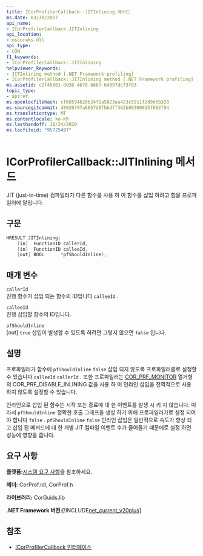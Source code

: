 ```yaml
---
title: ICorProfilerCallback::JITInlining 메서드
ms.date: 03/30/2017
api_name:
- ICorProfilerCallback.JITInlining
api_location:
- mscorwks.dll
api_type:
- COM
f1_keywords:
- ICorProfilerCallback::JITInlining
helpviewer_keywords:
- JITInlining method [.NET Framework profiling]
- ICorProfilerCallback::JITInlining method [.NET Framework profiling]
ms.assetid: c2f45801-dd38-4b78-b6b7-64397dc73f83
topic_type:
- apiref
ms.openlocfilehash: cf68594620b24f2a5823aa423c5911f2d9d6b328
ms.sourcegitcommit: d8020797a6657d0fbbdff362b80300815f682f94
ms.translationtype: MT
ms.contentlocale: ko-KR
ms.lasthandoff: 11/24/2020
ms.locfileid: "95725497"
---
```

# <a name="icorprofilercallbackjitinlining-method"></a>ICorProfilerCallback::JITInlining 메서드

JIT (just-in-time) 컴파일러가 다른 함수를 사용 하 여 함수를 삽입 하려고 함을 프로파일러에 알립니다.  
  
## <a name="syntax"></a>구문  
  
```cpp  
HRESULT JITInlining(  
    [in]  FunctionID callerId,  
    [in]  FunctionID calleeId,  
    [out] BOOL      *pfShouldInline);  
```  
  
## <a name="parameters"></a>매개 변수  

 `callerId`  
 진행 함수가 삽입 되는 함수의 ID입니다 `calleeId` .  
  
 `calleeId`  
 진행 삽입할 함수의 ID입니다.  
  
 `pfShouldInline`  
 [out] `true` 삽입이 발생할 수 있도록 하려면 그렇지 않으면 `false` 입니다.  
  
## <a name="remarks"></a>설명  

 프로파일러가 함수에 `pfShouldInline` `false` 삽입 되지 않도록 프로파일러를로 설정할 수 있습니다 `calleeId` `callerId` . 또한 프로파일러는 [COR_PRF_MONITOR](cor-prf-monitor-enumeration.md) 열거형의 COR_PRF_DISABLE_INLINING 값을 사용 하 여 인라인 삽입을 전역적으로 사용 하지 않도록 설정할 수 있습니다.  
  
 인라인으로 삽입 된 함수는 시작 또는 종료에 대 한 이벤트를 발생 시 키 지 않습니다. 따라서 `pfShouldInline` 정확한 호출 그래프을 생성 하기 위해 프로파일러가로 설정 되어야 합니다 `false` . `pfShouldInline` `false` 인라인 삽입은 일반적으로 속도가 향상 되 고 삽입 된 메서드에 대 한 개별 JIT 컴파일 이벤트 수가 줄어들기 때문에로 설정 하면 성능에 영향을 줍니다.  
  
## <a name="requirements"></a>요구 사항  

 **플랫폼:**[시스템 요구 사항](../../get-started/system-requirements.md)을 참조하세요.  
  
 **헤더:** CorProf.idl, CorProf.h  
  
 **라이브러리:** CorGuids.lib  
  
 **.NET Framework 버전:**[!INCLUDE[net_current_v20plus](../../../../includes/net-current-v20plus-md.md)]  
  
## <a name="see-also"></a>참조

- [ICorProfilerCallback 인터페이스](icorprofilercallback-interface.md)
